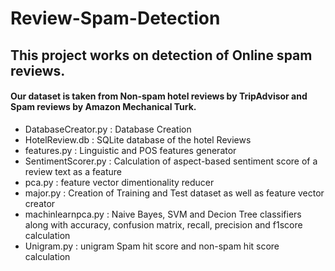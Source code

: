 # Review-Spam-Detection

## This project works on detection of Online spam reviews.

#### Our dataset is taken from Non-spam hotel reviews by TripAdvisor and Spam reviews by Amazon Mechanical Turk.

* DatabaseCreator.py : Database Creation
* HotelReview.db : SQLite database of the hotel Reviews 
* features.py : Linguistic and POS features generator
* SentimentScorer.py : Calculation of aspect-based sentiment score of a review text as a feature
* pca.py : feature vector dimentionality reducer
* major.py : Creation of Training and Test dataset as well as feature vector creator
* machinlearnpca.py : Naive Bayes, SVM and Decion Tree classifiers along with accuracy, confusion matrix, recall, precision and f1score calculation
* Unigram.py : unigram Spam hit score and non-spam hit score calculation
